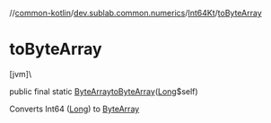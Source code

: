 //[common-kotlin](../../../index.md)/[dev.sublab.common.numerics](../index.md)/[Int64Kt](index.md)/[toByteArray](to-byte-array.md)

# toByteArray

[jvm]\

public final static [ByteArray](https://kotlinlang.org/api/latest/jvm/stdlib/kotlin/-byte-array/index.html)[toByteArray](to-byte-array.md)([Long](https://docs.oracle.com/javase/8/docs/api/java/lang/Long.html)$self)

Converts Int64 ([Long](https://kotlinlang.org/api/latest/jvm/stdlib/kotlin/-long/index.html)) to [ByteArray](https://kotlinlang.org/api/latest/jvm/stdlib/kotlin/-byte-array/index.html)
